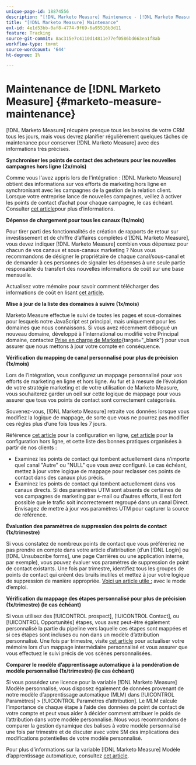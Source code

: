 ```yaml
---
unique-page-id: 18874556
description: "[!DNL Marketo Measure] Maintenance - [!DNL Marketo Measure] - Documentation du produit"
title: "[!DNL Marketo Measure] Maintenance"
exl-id: 4e1d53bb-0af8-4774-9f69-6a95516b3d11
feature: Tracking
source-git-commit: 8ac315e7c4110d14811e77ef0586bd663ea1f8ab
workflow-type: tm+mt
source-wordcount: '644'
ht-degree: 1%

---
```


# Maintenance de [!DNL Marketo Measure] {#marketo-measure-maintenance}

[!DNL Marketo Measure] récupère presque tous les besoins de votre CRM tous les jours, mais vous devrez planifier régulièrement quelques tâches de maintenance pour conserver [!DNL Marketo Measure] avec des informations très précises.

**Synchroniser les points de contact des acheteurs pour les nouvelles campagnes hors ligne (2x/mois)**

Comme vous l&#39;avez appris lors de l&#39;intégration : [!DNL Marketo Measure] obtient des informations sur vos efforts de marketing hors ligne en synchronisant avec les campagnes de la gestion de la relation client. Lorsque votre entreprise lance de nouvelles campagnes, veillez à activer les points de contact d’achat pour chaque campagne, le cas échéant. Consulter [cet article](/help/channel-tracking-and-setup/offline-channels/syncing-offline-campaigns.md)pour plus d’informations.

**Dépense de chargement pour tous les canaux (1x/mois)**

Pour tirer parti des fonctionnalités de création de rapports de retour sur investissement et de chiffre d’affaires complètes d’[!DNL Marketo Measure], vous devez indiquer [!DNL Marketo Measure] combien vous dépensez pour chacun de vos canaux et sous-canaux marketing ? Nous vous recommandons de désigner le propriétaire de chaque canal/sous-canal et de demander à ces personnes de signaler les dépenses à une seule partie responsable du transfert des nouvelles informations de coût sur une base mensuelle.

Actualisez votre mémoire pour savoir comment télécharger des informations de coût en lisant [cet article](/help/marketing-spend/spend-management/marketing-channel-costs.md).

**Mise à jour de la liste des domaines à suivre (1x/mois)**

Marketo Measure effectue le suivi de toutes les pages et sous-domaines pour lesquels notre JavaScript est principal, mais uniquement pour les domaines que nous connaissons. Si vous avez récemment débogué un nouveau domaine, développé à l’international ou modifié votre Principal domaine, contactez [Prise en charge de Marketo](https://nation.marketo.com/t5/support/ct-p/Support){target="_blank"} pour vous assurer que nous mettons à jour votre compte en conséquence.

**Vérification du mapping de canal personnalisé pour plus de précision (1x/mois)**

Lors de l’intégration, vous configurez un mappage personnalisé pour vos efforts de marketing en ligne et hors ligne. Au fur et à mesure de l’évolution de votre stratégie marketing et de votre utilisation de Marketo Measure, vous souhaiterez garder un oeil sur cette logique de mappage pour vous assurer que tous vos points de contact sont correctement catégorisés.

Souvenez-vous, [!DNL Marketo Measure] retraite vos données lorsque vous modifiez la logique de mappage, de sorte que vous ne pourrez pas modifier ces règles plus d’une fois tous les 7 jours.

Référence [cet article](/help/channel-tracking-and-setup/online-channels/online-custom-channel-setup.md) pour la configuration en ligne, [cet article](/help/channel-tracking-and-setup/offline-channels/offline-custom-channel-setup.md) pour la configuration hors ligne, et cette liste des bonnes pratiques organisées à partir de nos clients :

* Examinez les points de contact qui tombent actuellement dans n’importe quel canal &quot;Autre&quot; ou &quot;NULL&quot; que vous avez configuré. Le cas échéant, mettez à jour votre logique de mappage pour reclasser ces points de contact dans des canaux plus précis.
* Examinez les points de contact qui tombent actuellement dans vos canaux directs. Si des paramètres UTM sont absents de certaines de vos campagnes de marketing par e-mail ou d’autres efforts, il est fort possible que le trafic soit incorrectement regroupé dans un canal Direct. Envisagez de mettre à jour vos paramètres UTM pour capturer la source de référence.

**Évaluation des paramètres de suppression des points de contact (1x/trimestre)**

Si vous constatez de nombreux points de contact que vous préféreriez ne pas prendre en compte dans votre article d’attribution (d’un [!DNL Login] ou [!DNL Unsubscribe forms], une page Carrières ou une application interne, par exemple), vous pouvez évaluer vos paramètres de suppression de point de contact existants. Une fois par trimestre, identifiez tous les groupes de points de contact qui créent des bruits inutiles et mettez à jour votre logique de suppression de manière appropriée. [Voici un article utile :](/help/advanced-marketo-measure-features/touchpoint-settings/touchpoint-removal-and-touchpoint-suppression.md)  avec le mode d’emploi.

**Vérification du mappage des étapes personnalisé pour plus de précision (1x/trimestre) (le cas échéant)**

Si vous utilisez des [!UICONTROL prospect], [!UICONTROL Contact], ou [!UICONTROL Opportunités] étapes, vous avez peut-être également personnalisé la partie du pipeline vers laquelle ces étapes sont mappées et si ces étapes sont incluses ou non dans un modèle d’attribution personnalisé. Une fois par trimestre, visite [cet article](/help/advanced-marketo-measure-features/custom-attribution-models/custom-attribution-model-and-setup.md) pour actualiser votre mémoire lors d’un mappage intermédiaire personnalisé et vous assurer que vous effectuez le suivi précis de vos scènes personnalisées.

**Comparer le modèle d’apprentissage automatique à la pondération de modèle personnalisé (1x/trimestre) (le cas échéant)**

Si vous possédez une licence pour la variable [!DNL Marketo Measure] Modèle personnalisé, vous disposez également de données provenant de notre modèle d’apprentissage automatique (MLM) dans [!UICONTROL Paramètres] > [!UICONTROL Paramètres d’attribution]. Le MLM calcule l’importance de chaque étape à l’aide des données de point de contact de votre compte et peut vous aider à décider comment attribuer le poids de l’attribution dans votre modèle personnalisé. Nous vous recommandons de comparer la gestion dynamique des balises à votre modèle personnalisé une fois par trimestre et de discuter avec votre SM des implications des modifications potentielles de votre modèle personnalisé.

Pour plus d’informations sur la variable [!DNL Marketo Measure] Modèle d’apprentissage automatique, consultez [cet article](/help/advanced-marketo-measure-features/custom-attribution-models/machine-learning-model-faq.md).
